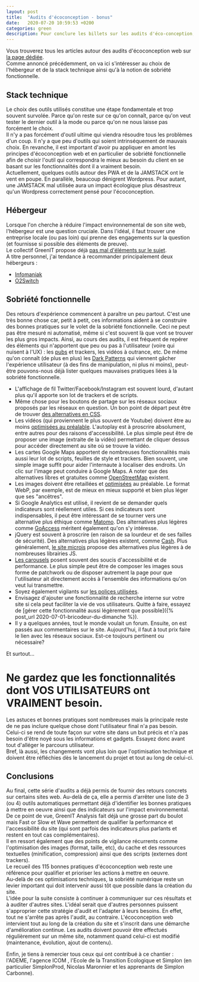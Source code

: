 ```yaml
---
layout: post
title:  "Audits d'écoconception - bonus"
date:   2020-07-20 10:59:53 +0200
categories: green
description: Pour conclure les billets sur les audits d'éco-conception, on se penche plus en détails sur la question de l'hébergeur, de la stack technique et de la sobriété numérique.  
---
```

  
Vous trouverez tous les articles autour des audits d'écoconception web sur [la page dédiée](/Audits.html).   
Comme annoncé précédemment, on va ici s'intéresser au choix de l'hébergeur et de la stack technique ainsi qu'à la notion de sobriété fonctionnelle.
  
## Stack technique 
Le choix des outils utilisés constitue une étape fondamentale et trop souvent survolée. Parce qu'on reste sur ce qu'on connaît, parce qu'on veut tester le dernier outil à la mode ou parce qu'on ne nous laisse pas forcément le choix.    
Il n'y a pas forcément d'outil ultime qui viendra résoudre tous les problèmes d'un coup. Il n'y a que peu d'outils qui soient intrinséquement de mauvais choix. En revanche, il est important d'avoir pu appliquer en amont les principes d'écoconception web et en particulier de sobriété fonctionnelle afin de choisir l'outil qui correspondra le mieux au besoin du client en se basant sur les fonctionnalités dont il a vraiment besoin.     
Actuellement, quelques outils autour des PWA et de la JAMSTACK ont le vent en poupe. En parallèle, beaucoup dénigrent Wordpress. Pour autant, une JAMSTACK mal utilisée aura un impact écologique plus désastreux qu'un Wordpress correctement pensé pour l'écoconception.           

## Hébergeur 
Lorsque l'on cherche à réduire l'impact environnemental de son site web, l'hébergeur est une question cruciale. Dans l'idéal, il faut trouver une entreprise locale (ou pas loin) qui prenne des engagements sur la question (et fournisse si possible des éléments de preuve).   
Le collectif GreenIT propose déjà [pas mal d'éléments sur le sujet](https://www.greenit.fr/2009/05/18/quels-criteres-pour-identifier-un-hebergeur-vert/).    
A titre personnel, j'ai tendance à recommander principalement deux hébergeurs : 
* [Infomaniak](https://www.infomaniak.com/fr/hebergeur-ecologique/charte-ecologique) 
* [O2Switch](https://www.o2switch.fr/)    
  
## Sobriété fonctionnelle 
Des retours d'expérience commencent à paraître un peu partout. C'est une très bonne chose car, petit à petit, ces informations aident à se construire des bonnes pratiques sur le volet de la sobriété fonctionnelle.  Ceci ne peut pas être mesuré ni automatisé, même si c'est souvent là que vont se trouver les plus gros impacts. Ainsi, au cours des audits, il est fréquent de repérer des éléments qui n'apportent que peu ou pas à l'utilisateur (voire qui nuisent à l'UX) : les [pubs](https://thecorrespondent.com/100/the-new-dot-com-bubble-is-here-its-called-online-advertising/13228924500-22d5fd24) et trackers, les vidéos à outrance, etc. De même qu'on connaît (de plus en plus) les [Dark Patterns](https://darkpatterns.org/) qui viennent gâcher l'expérience utilisateur (à des fins de manipulation, ni plus ni moins), peut-être pouvons-nous déjà lister quelques mauvaises pratiques liées à la sobriété fonctionnelle. 
* L'affichage de fil Twitter/Facebook/Instagram est souvent lourd, d'autant plus qu'il apporte son lot de trackers et de scripts. 
* Même chose pour les boutons de partage sur les réseaux sociaux proposés par les réseaux en question. Un bon point de départ peut être de trouver [des alternatives en CSS](https://saeedalipoor.github.io/icono/). 
* Les vidéos (qui proviennent le plus souvent de Youtube) doivent être au moins [optimisées au préalable](https://www.mightybytes.com/blog/swd-video/). L'autoplay est à proscrire absolument, entre autres pour des raisons d'accessibilité. Le plus simple peut être de proposer une image (extraite de la vidéo) permettant de cliquer dessus pour accéder directement au site où se trouve la vidéo. 
* Les cartes Google Maps apportent de nombreuses fonctionnalités mais aussi leur lot de scripts, feuilles de style et trackers. Bien souvent, une simple image suffit pour aider l'internaute à localiser des endroits. Un clic sur l'image peut conduire à Google Maps. A noter que des alternatives libres et gratuites comme [OpenStreetMap](https://www.openstreetmap.org/#map=5/51.500/-0.100) existent. 
* Les images doivent être retaillées et [optimisées](https://images.guide/) au préalable. Le format WebP, par exemple, est de mieux en mieux supporté et bien plus léger que ses "ancêtres". 
* Si Google Analytics est utilisé, il revient de se demander quels indicateurs sont réellement utiles. Si ces indicateurs sont indispensables, il peut être intéressant de se tourner vers une alternative plus éthique comme [Matomo](https://matomo.org/). Des alternatives plus légères comme [GoAccess](https://goaccess.io/) méritent également qu'on s'y intéresse. 
* jQuery est souvent à proscrire (en raison de sa lourdeur et de ses failles de sécurité). Des alternatives plus légères existent, comme [Cash](https://github.com/kenwheeler/cash). Plus généralement, [le site microjs](http://microjs.com/#jquery) propose des alternatives plus légères à de nombreuses librairies JS. 
* [Les carousels](http://shouldiuseacarousel.com/) posent souvent des soucis d'accessibilité et de performance. Le plus simple peut être de composer les images sous forme de patchwork ou de disposer autrement la page pour que l'utilisateur ait directement accès à l'ensemble des informations qu'on veut lui transmettre.  
* Soyez également vigilants sur [les polices utilisées](https://www.wholegraindigital.com/blog/performant-web-fonts/).   
* Envisagez d'ajouter une fonctionnalité de recherche interne sur votre site si cela peut faciliter la vie de vos utilisateurs. Quitte à faire, essayez de [gérer cette fonctionnalité aussi légèrement que possible]({% post_url 2020-07-01-bricodeur-du-dimanche %}).
* Il y a quelques années, tout le monde voulait un forum. Ensuite, on est passés aux commentaires sur le site. Aujourd'hui, il faut à tout prix faire le lien avec les réseaux sociaux. Est-ce toujours pertinent ou nécessaire?      

Et surtout...
# Ne gardez que les fonctionnalités dont VOS UTILISATEURS ont VRAIMENT besoin.  
  
Les astuces et bonnes pratiques sont nombreuses mais la principale reste de ne pas inclure quelque chose dont l'utilisateur final n'a pas besoin. Celui-ci se rend de toute façon sur votre site dans un but précis et n'a pas besoin d'être noyé sous les informations et gadgets. Essayez donc avant tout d'alléger le parcours utilisateur.   
Bref, là aussi, les changements vont plus loin que l'optimisation technique et doivent être réfléchies dès le lancement du projet et tout au long de celui-ci.

## Conclusions 
Au final, cette série d'audits a déjà permis de fournir des retours concrets sur certains sites web. Au-delà de ça, elle a permis d'arrêter une liste de 3 (ou 4) outils automatiques permettant déjà d'identifier les bonnes pratiques à mettre en oeuvre ainsi que des indicateurs sur l'impact environnemental. De ce point de vue, GreenIT Analysis fait déjà une grosse part du boulot mais Fast or Slow et Wave permettent de qualifier la performance et l'accessibilité du site (qui sont parfois des indicateurs plus parlants et restent en tout cas complémentaires).    
Il en ressort également que des points de vigilance récurrents comme l'optimisation des images (format, taille, etc), du cache et des ressources textuelles (minification, compression) ainsi que des scripts (externes dont trackers).   
Le recueil des 115 bonnes pratiques d'écoconception web reste une référence pour qualifier et prioriser les actions à mettre en oeuvre.       
Au-delà de ces optimisations techniques, la sobriété numérique reste un levier important qui doit intervenir aussi tôt que possible dans la création du site.   
L'idée pour la suite consiste à continuer à communiquer sur ces résultats et à auditer d'autres sites. L'idéal serait que d'autres personnes puissent s'approprier cette stratégie d'audit et l'adapter à leurs besoins. En effet, tout ne s'arrête pas après l'audit, au contraire. 
L'écoconception web intervient tout au long de la création du site et s'inscrit dans une démarche d'amélioration continue. Les audits doivent pouvoir être effectués régulièrement sur un même site, notamment quand celui-ci est modifié (maintenance, évolution, ajout de contenu). 
      
Enfin, je tiens à remercier tous ceux qui ont contribué à ce chantier : l'ADEME, l'agence ICOM , l'Ecole de la Transition Ecologique et Simplon (en particulier SimplonProd, Nicolas Maronnier et les apprenants de Simplon Carbonne).

